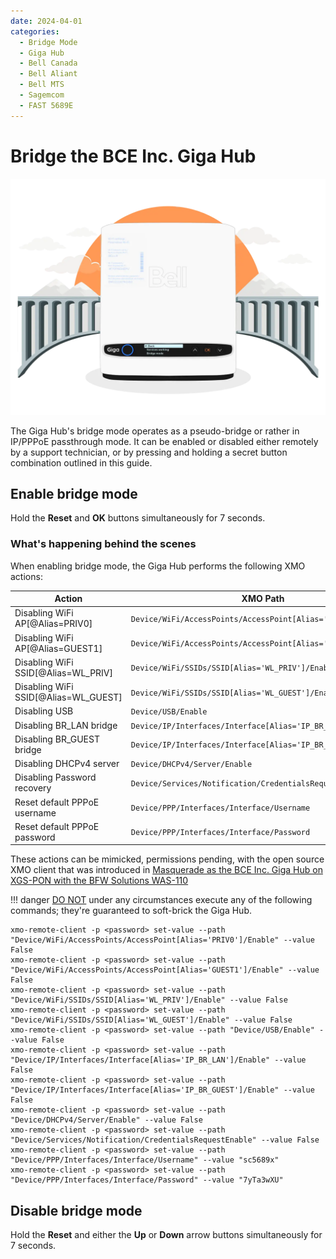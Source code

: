 ```yaml
---
date: 2024-04-01
categories:
  - Bridge Mode
  - Giga Hub
  - Bell Canada
  - Bell Aliant
  - Bell MTS
  - Sagemcom
  - FAST 5689E
---
```


# Bridge the BCE Inc. Giga Hub

![Image title](bridge-the-bce-inc-giga-hub/bridge_giga_hub.webp)

<!-- more -->
<!-- nocont -->

The Giga Hub's bridge mode operates as a pseudo-bridge or rather in IP/PPPoE passthrough mode. It can be enabled or
disabled either remotely by a support technician, or by pressing and holding a secret button combination outlined in this guide.

## Enable bridge mode

Hold the __Reset__ and __OK__ buttons simultaneously for 7 seconds.

### What's happening behind the scenes

When enabling bridge mode, the Giga Hub performs the following XMO actions:

| Action                               | XMO Path                                                      | Value     |
| ------------------------------------ | ------------------------------------------------------------- | ---------- |
| Disabling WiFi AP[@Alias=PRIV0]      | `Device/WiFi/AccessPoints/AccessPoint[Alias='PRIV0']/Enable`  | `False`    |
| Disabling WiFi AP[@Alias=GUEST1]     | `Device/WiFi/AccessPoints/AccessPoint[Alias='GUEST1']/Enable` | `False`    |
| Disabling WiFi SSID[@Alias=WL_PRIV]  | `Device/WiFi/SSIDs/SSID[Alias='WL_PRIV']/Enable`              | `False`    |
| Disabling WiFi SSID[@Alias=WL_GUEST] | `Device/WiFi/SSIDs/SSID[Alias='WL_GUEST']/Enable`             | `False`    |
| Disabling USB                        | `Device/USB/Enable`                                           | `False`    |
| Disabling BR_LAN bridge              | `Device/IP/Interfaces/Interface[Alias='IP_BR_LAN']/Enable`    | `False`    |
| Disabling BR_GUEST bridge            | `Device/IP/Interfaces/Interface[Alias='IP_BR_GUEST']/Enable`  | `False`    |
| Disabling DHCPv4 server              | `Device/DHCPv4/Server/Enable`                                 | `False`    |
| Disabling Password recovery          | `Device/Services/Notification/CredentialsRequestEnable`       | `False`    |
| Reset default PPPoE username         | `Device/PPP/Interfaces/Interface/Username`                    | `sc5689x`  |
| Reset default PPPoE password         | `Device/PPP/Interfaces/Interface/Password`                    | `7yTa3wXU` |

These actions can be mimicked, permissions pending, with the open source XMO client that was introduced in
[Masquerade as the BCE Inc. Giga Hub on XGS-PON with the BFW Solutions WAS-110](masquerade-as-the-bce-inc-giga-hub-on-xgs-pon-with-the-bfw-solutions-was-110.md#with-a-xmo-client)

!!! danger
    <ins>DO NOT</ins> under any circumstances execute any of the following commands; they're guaranteed to soft-brick the
    Giga Hub.

```
xmo-remote-client -p <password> set-value --path "Device/WiFi/AccessPoints/AccessPoint[Alias='PRIV0']/Enable" --value False
xmo-remote-client -p <password> set-value --path "Device/WiFi/AccessPoints/AccessPoint[Alias='GUEST1']/Enable" --value False
xmo-remote-client -p <password> set-value --path "Device/WiFi/SSIDs/SSID[Alias='WL_PRIV']/Enable" --value False
xmo-remote-client -p <password> set-value --path "Device/WiFi/SSIDs/SSID[Alias='WL_GUEST']/Enable" --value False
xmo-remote-client -p <password> set-value --path "Device/USB/Enable" --value False
xmo-remote-client -p <password> set-value --path "Device/IP/Interfaces/Interface[Alias='IP_BR_LAN']/Enable" --value False
xmo-remote-client -p <password> set-value --path "Device/IP/Interfaces/Interface[Alias='IP_BR_GUEST']/Enable" --value False
xmo-remote-client -p <password> set-value --path "Device/DHCPv4/Server/Enable" --value False
xmo-remote-client -p <password> set-value --path "Device/Services/Notification/CredentialsRequestEnable" --value False
xmo-remote-client -p <password> set-value --path "Device/PPP/Interfaces/Interface/Username" --value "sc5689x"
xmo-remote-client -p <password> set-value --path "Device/PPP/Interfaces/Interface/Password" --value "7yTa3wXU"
```

## Disable bridge mode

Hold the __Reset__ and either the __Up__ or __Down__ arrow buttons simultaneously for 7 seconds.
